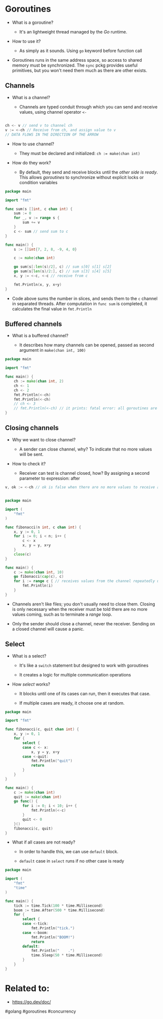 # Goroutines

* What is a goroutine?

    * It's an lightweight thread managed by the *Go* runtime.

* How to use it?

    * As simply as it sounds. Using `go` keyword before function call

* Goroutines runs in the same address space, so access to shared memory must be synchronized. The `sync` pckg provides useful primitives, but you won't need them much as there are other exists.


## Channels

* What is a channel?

    * Channels are typed conduit through which you can send and receive values, using channel operator `<-`
    ##
```go
ch <- v // send v to channel ch
v := <-ch // Receive from ch, and assign value to v
// DATA FLOWS IN THE DIRECTION OF THE ARROW
```

* How to use channel?

    * They must be declared and initialized: `ch := make(chan int)`

* How do they work?

    * By default, they send and receive blocks until the *other side is ready*. This allows *goroutines* to synchronize without explicit locks or condition variables


```go
package main

import "fmt"

func sum(s []int, c chan int) {
	sum := 0
	for _, v := range s {
		sum += v
	}
	c <- sum // send sum to c
}

func main() {
	s := []int{7, 2, 8, -9, 4, 0}

	c := make(chan int)

	go sum(s[:len(s)/2], c) // sum s[0] s[1] s[2]
	go sum(s[len(s)/2:], c) // sum s[3] s[4] s[5]
	x, y := <-c, <-c // receive from c

	fmt.Println(x, y, x+y)
}
```

* Code above sums the number in slices, and sends them to the `c` channel in separated threads. After computation in `func sum` is completed, it calculates the final value in `fmt.Println`

## Buffered channels

* What is a buffered channel?

    * It describes how many channels can be opened, passed as second argument in `make(chan int, 100)`

```go
package main

import "fmt"

func main() {
	ch := make(chan int, 2)
	ch <- 1
	ch <- 2
	fmt.Println(<-ch)
	fmt.Println(<-ch)
    // ch <- 3
    // fmt.Println(<-ch) // it prints: fatal error: all goroutines are asleep - deadlock! why? because we opened more channels than specified in buffer length
}
```

## Closing channels

* Why we want to close channel?

    * A sender can close channel, why? To indicate that no more values will be sent.

* How to check it?

    * Receiver can test is channel closed, how? By assigning a second parameter to expression: after

```go
v, ok := <-ch // ok is false when there are no more values to receive and the channel is closed.
```
##
```go
package main

import (
	"fmt"
)

func fibonacci(n int, c chan int) {
	x, y := 0, 1
	for i := 0; i < n; i++ {
		c <- x
		x, y = y, x+y
	}
	close(c)
}

func main() {
	c := make(chan int, 10)
	go fibonacci(cap(c), c)
	for i := range c { // receives values from the channel repeatedly until its closed
		fmt.Println(i)
	}
}

```

* Channels aren't like files; you don't usually need to close them. Closing is only necessary when the receiver must be told there are no more values coming, such as to terminate a *range* loop. 

* Only the sender should close a channel, never the receiver. Sending on a closed channel will cause a panic. 


## Select

* What is a select?

    * It's like a `switch` statement but designed to work with goroutines

    * It creates a logic for multiple communication operations

* How *select* works?

    * It blocks until one of its cases can run, then it executes that case.
    
    * If multiple cases are ready, it choose one at random.


```go
package main

import "fmt"

func fibonacci(c, quit chan int) {
	x, y := 0, 1
	for {
		select {
		case c <- x:
			x, y = y, x+y
		case <-quit:
			fmt.Println("quit")
			return
		}
	}
}

func main() {
	c := make(chan int)
	quit := make(chan int)
	go func() {
		for i := 0; i < 10; i++ {
			fmt.Println(<-c)
		}
		quit <- 0
	}()
	fibonacci(c, quit)
}
```

* What if all cases are not ready?

    * In order to handle this, we can use `default` block.

    * `default` case in `select` runs if no other case is ready

```go
package main

import (
	"fmt"
	"time"
)

func main() {
	tick := time.Tick(100 * time.Millisecond)
	boom := time.After(500 * time.Millisecond)
	for {
		select {
		case <-tick:
			fmt.Println("tick.")
		case <-boom:
			fmt.Println("BOOM!")
			return
		default:
			fmt.Println("    .")
			time.Sleep(50 * time.Millisecond)
		}
	}
}
```
# Related to:

* https://go.dev/doc/



#golang #goroutines #concurrency